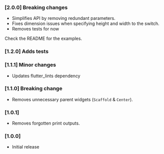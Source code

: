 ### [2.0.0] Breaking changes

- Simplifies API by removing redundant parameters.
- Fixes dimension issues when specifying height and width to the switch.
- Removes tests for now

Check the README for the examples.

### [1.2.0] Adds tests

### [1.1.1] Minor changes

- Updates flutter_lints dependency

### [1.1.0] Breaking change

- Removes unnecessary parent widgets (`Scaffold` & `Center`).

### [1.0.1]

- Removes forgotten print outputs.

### [1.0.0]

- Initial release

